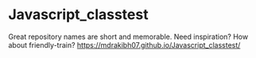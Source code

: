 # Javascript_classtest
Great repository names are short and memorable. Need inspiration? How about friendly-train?
https://mdrakibh07.github.io/Javascript_classtest/
